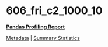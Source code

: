# 606_fri_c2_1000_10

[**Pandas Profiling Report**](https://epistasislab.github.io/penn-ml-benchmarks/profile/606_fri_c2_1000_10.html)

[Metadata](metadata.yaml) | [Summary Statistics](summary_stats.tsv)

